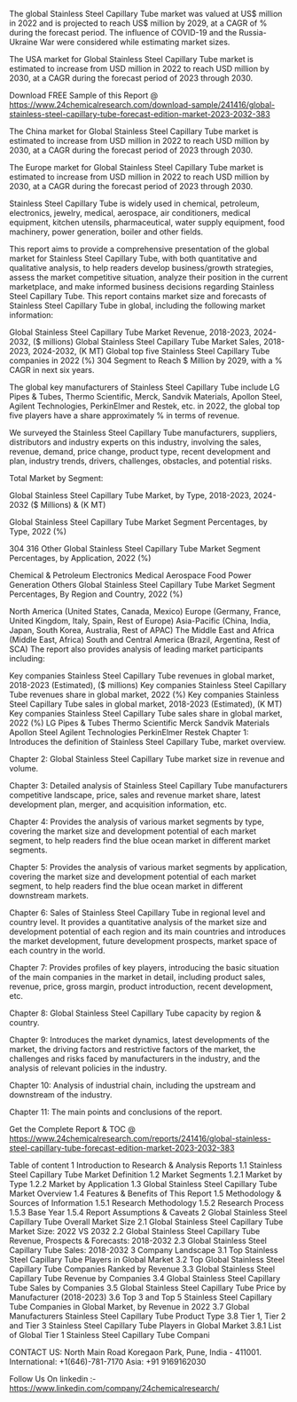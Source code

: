 The global Stainless Steel Capillary Tube market was valued at US$ million in 2022 and is projected to reach US$ million by 2029, at a CAGR of % during the forecast period. The influence of COVID-19 and the Russia-Ukraine War were considered while estimating market sizes.

The USA market for Global Stainless Steel Capillary Tube  market is estimated to increase from USD million in 2022 to reach USD million by 2030, at a CAGR during the forecast period of 2023 through 2030.

Download FREE Sample of this Report @ https://www.24chemicalresearch.com/download-sample/241416/global-stainless-steel-capillary-tube-forecast-edition-market-2023-2032-383

The China market for Global Stainless Steel Capillary Tube  market is estimated to increase from USD million in 2022 to reach USD million by 2030, at a CAGR during the forecast period of 2023 through 2030.

The Europe market for Global Stainless Steel Capillary Tube market is estimated to increase from USD million in 2022 to reach USD million by 2030, at a CAGR during the forecast period of 2023 through 2030.

Stainless Steel Capillary Tube is widely used in chemical, petroleum, electronics, jewelry, medical, aerospace, air conditioners, medical equipment, kitchen utensils, pharmaceutical, water supply equipment, food machinery, power generation, boiler and other fields.

This report aims to provide a comprehensive presentation of the global market for Stainless Steel Capillary Tube, with both quantitative and qualitative analysis, to help readers develop business/growth strategies, assess the market competitive situation, analyze their position in the current marketplace, and make informed business decisions regarding Stainless Steel Capillary Tube. This report contains market size and forecasts of Stainless Steel Capillary Tube in global, including the following market information:

Global Stainless Steel Capillary Tube Market Revenue, 2018-2023, 2024-2032, ($ millions)
Global Stainless Steel Capillary Tube Market Sales, 2018-2023, 2024-2032, (K MT)
Global top five Stainless Steel Capillary Tube companies in 2022 (%)
304 Segment to Reach $ Million by 2029, with a % CAGR in next six years.

The global key manufacturers of Stainless Steel Capillary Tube include LG Pipes & Tubes, Thermo Scientific, Merck, Sandvik Materials, Apollon Steel, Agilent Technologies, PerkinElmer and Restek, etc. in 2022, the global top five players have a share approximately % in terms of revenue.

We surveyed the Stainless Steel Capillary Tube manufacturers, suppliers, distributors and industry experts on this industry, involving the sales, revenue, demand, price change, product type, recent development and plan, industry trends, drivers, challenges, obstacles, and potential risks.

Total Market by Segment:

Global Stainless Steel Capillary Tube Market, by Type, 2018-2023, 2024-2032 ($ Millions) & (K MT)

Global Stainless Steel Capillary Tube Market Segment Percentages, by Type, 2022 (%)

304
316
Other
Global Stainless Steel Capillary Tube Market Segment Percentages, by Application, 2022 (%)

Chemical & Petroleum
Electronics
Medical
Aerospace
Food
Power Generation
Others
Global Stainless Steel Capillary Tube Market Segment Percentages, By Region and Country, 2022 (%)

North America (United States, Canada, Mexico)
Europe (Germany, France, United Kingdom, Italy, Spain, Rest of Europe)
Asia-Pacific (China, India, Japan, South Korea, Australia, Rest of APAC)
The Middle East and Africa (Middle East, Africa)
South and Central America (Brazil, Argentina, Rest of SCA)
The report also provides analysis of leading market participants including:

Key companies Stainless Steel Capillary Tube revenues in global market, 2018-2023 (Estimated), ($ millions)
Key companies Stainless Steel Capillary Tube revenues share in global market, 2022 (%)
Key companies Stainless Steel Capillary Tube sales in global market, 2018-2023 (Estimated), (K MT)
Key companies Stainless Steel Capillary Tube sales share in global market, 2022 (%)
LG Pipes & Tubes
Thermo Scientific
Merck
Sandvik Materials
Apollon Steel
Agilent Technologies
PerkinElmer
Restek
Chapter 1: Introduces the definition of Stainless Steel Capillary Tube, market overview.

Chapter 2: Global Stainless Steel Capillary Tube market size in revenue and volume.

Chapter 3: Detailed analysis of Stainless Steel Capillary Tube manufacturers competitive landscape, price, sales and revenue market share, latest development plan, merger, and acquisition information, etc.

Chapter 4: Provides the analysis of various market segments by type, covering the market size and development potential of each market segment, to help readers find the blue ocean market in different market segments.

Chapter 5: Provides the analysis of various market segments by application, covering the market size and development potential of each market segment, to help readers find the blue ocean market in different downstream markets.

Chapter 6: Sales of Stainless Steel Capillary Tube in regional level and country level. It provides a quantitative analysis of the market size and development potential of each region and its main countries and introduces the market development, future development prospects, market space of each country in the world.

Chapter 7: Provides profiles of key players, introducing the basic situation of the main companies in the market in detail, including product sales, revenue, price, gross margin, product introduction, recent development, etc.

Chapter 8: Global Stainless Steel Capillary Tube capacity by region & country.

Chapter 9: Introduces the market dynamics, latest developments of the market, the driving factors and restrictive factors of the market, the challenges and risks faced by manufacturers in the industry, and the analysis of relevant policies in the industry.

Chapter 10: Analysis of industrial chain, including the upstream and downstream of the industry.

Chapter 11: The main points and conclusions of the report.

Get the Complete Report & TOC @ https://www.24chemicalresearch.com/reports/241416/global-stainless-steel-capillary-tube-forecast-edition-market-2023-2032-383

Table of content
1 Introduction to Research & Analysis Reports
1.1 Stainless Steel Capillary Tube Market Definition
1.2 Market Segments
1.2.1 Market by Type
1.2.2 Market by Application
1.3 Global Stainless Steel Capillary Tube Market Overview
1.4 Features & Benefits of This Report
1.5 Methodology & Sources of Information
1.5.1 Research Methodology
1.5.2 Research Process
1.5.3 Base Year
1.5.4 Report Assumptions & Caveats
2 Global Stainless Steel Capillary Tube Overall Market Size
2.1 Global Stainless Steel Capillary Tube Market Size: 2022 VS 2032
2.2 Global Stainless Steel Capillary Tube Revenue, Prospects & Forecasts: 2018-2032
2.3 Global Stainless Steel Capillary Tube Sales: 2018-2032
3 Company Landscape
3.1 Top Stainless Steel Capillary Tube Players in Global Market
3.2 Top Global Stainless Steel Capillary Tube Companies Ranked by Revenue
3.3 Global Stainless Steel Capillary Tube Revenue by Companies
3.4 Global Stainless Steel Capillary Tube Sales by Companies
3.5 Global Stainless Steel Capillary Tube Price by Manufacturer (2018-2023)
3.6 Top 3 and Top 5 Stainless Steel Capillary Tube Companies in Global Market, by Revenue in 2022
3.7 Global Manufacturers Stainless Steel Capillary Tube Product Type
3.8 Tier 1, Tier 2 and Tier 3 Stainless Steel Capillary Tube Players in Global Market
3.8.1 List of Global Tier 1 Stainless Steel Capillary Tube Compani

CONTACT US:
North Main Road Koregaon Park, Pune, India - 411001.
International: +1(646)-781-7170
Asia: +91 9169162030

Follow Us On linkedin :- https://www.linkedin.com/company/24chemicalresearch/
